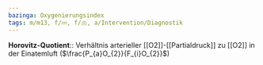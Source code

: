 ```yaml
---
bazinga: Oxygenierungsindex
tags: m/m13, f/💤, f/🫁, a/Intervention/Diagnostik
---
```

**Horovitz-Quotient**:: Verhältnis arterieller [[O2]]-[[Partialdruck]] zu [[O2]] in der Einatemluft ($\frac{P_{a}O_{2}}{F_{i}O_{2}}$)